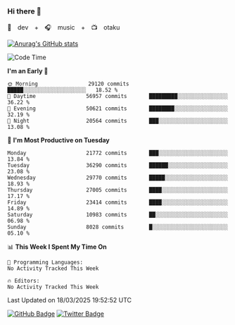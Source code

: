 ### Hi there 👋

🚀　dev　+　🎧　music　+　📺　otaku


[![Anurag's GitHub stats](https://github-readme-stats.vercel.app/api?username=koheitasaka&count_private=true&show_icons=true&theme=monokai)](https://github.com/koheitasaka/github-readme-stats)

<!--START_SECTION:waka-->
![Code Time](http://img.shields.io/badge/Code%20Time-1%2C161%20hrs%2023%20mins-blue)

**I'm an Early 🐤** 

```text
🌞 Morning                29120 commits       █████░░░░░░░░░░░░░░░░░░░░   18.52 % 
🌆 Daytime                56957 commits       █████████░░░░░░░░░░░░░░░░   36.22 % 
🌃 Evening                50621 commits       ████████░░░░░░░░░░░░░░░░░   32.19 % 
🌙 Night                  20564 commits       ███░░░░░░░░░░░░░░░░░░░░░░   13.08 % 
```
📅 **I'm Most Productive on Tuesday** 

```text
Monday                   21772 commits       ███░░░░░░░░░░░░░░░░░░░░░░   13.84 % 
Tuesday                  36290 commits       ██████░░░░░░░░░░░░░░░░░░░   23.08 % 
Wednesday                29770 commits       █████░░░░░░░░░░░░░░░░░░░░   18.93 % 
Thursday                 27005 commits       ████░░░░░░░░░░░░░░░░░░░░░   17.17 % 
Friday                   23414 commits       ████░░░░░░░░░░░░░░░░░░░░░   14.89 % 
Saturday                 10983 commits       ██░░░░░░░░░░░░░░░░░░░░░░░   06.98 % 
Sunday                   8028 commits        █░░░░░░░░░░░░░░░░░░░░░░░░   05.10 % 
```


📊 **This Week I Spent My Time On** 

```text
💬 Programming Languages: 
No Activity Tracked This Week

🔥 Editors: 
No Activity Tracked This Week
```


 Last Updated on 18/03/2025 19:52:52 UTC
<!--END_SECTION:waka-->

[![GitHub Badge](https://img.shields.io/badge/GitHub-100000?style=for-the-badge&logo=github&logoColor=white)](https://github.com/koheitasaka)
[![Twitter Badge](https://img.shields.io/badge/Twitter-1DA1F2?style=for-the-badge&logo=twitter&logoColor=white)](https://twitter.com/sleep_asleep_)
